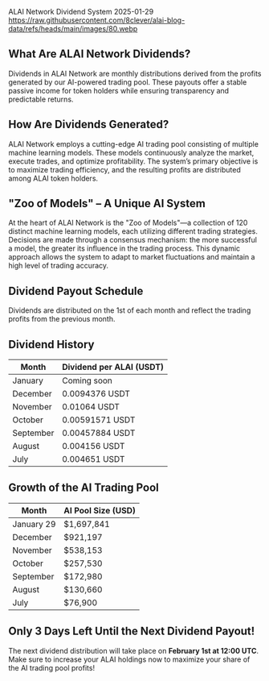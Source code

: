 ALAI Network Dividend System
2025-01-29
https://raw.githubusercontent.com/8clever/alai-blog-data/refs/heads/main/images/80.webp

## What Are ALAI Network Dividends?
Dividends in ALAI Network are monthly distributions derived from the profits generated by our AI-powered trading pool. These payouts offer a stable passive income for token holders while ensuring transparency and predictable returns.

## How Are Dividends Generated?
ALAI Network employs a cutting-edge AI trading pool consisting of multiple machine learning models. These models continuously analyze the market, execute trades, and optimize profitability. The system’s primary objective is to maximize trading efficiency, and the resulting profits are distributed among ALAI token holders.

## "Zoo of Models" – A Unique AI System
At the heart of ALAI Network is the "Zoo of Models"—a collection of 120 distinct machine learning models, each utilizing different trading strategies. Decisions are made through a consensus mechanism: the more successful a model, the greater its influence in the trading process. This dynamic approach allows the system to adapt to market fluctuations and maintain a high level of trading accuracy.

## Dividend Payout Schedule
Dividends are distributed on the 1st of each month and reflect the trading profits from the previous month.

## Dividend History
| Month      | Dividend per ALAI (USDT) |
|------------|--------------------------|
| January    | Coming soon              |
| December   | 0.0094376 USDT           |
| November   | 0.01064 USDT             |
| October    | 0.00591571 USDT          |
| September  | 0.00457884 USDT          |
| August     | 0.004156 USDT            |
| July       | 0.004651 USDT            |

## Growth of the AI Trading Pool
| Month      | AI Pool Size (USD) |
|------------|--------------------|
| January 29 | $1,697,841         |
| December   | $921,197           |
| November   | $538,153           |
| October    | $257,530           |
| September  | $172,980           |
| August     | $130,660           |
| July       | $76,900            |

## Only 3 Days Left Until the Next Dividend Payout!
The next dividend distribution will take place on **February 1st at 12:00 UTC**.  
Make sure to increase your ALAI holdings now to maximize your share of the AI trading pool profits!
